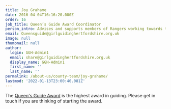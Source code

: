 ```yaml
---
title: Joy Grahame
date: 2016-04-04T16:16:20.000Z
order: 16
job_title: Queen’s Guide Award Coordinator
person_intro: Advises and supports members of Rangers working towards the Queen’s Guide Award
email: Queensguide@girlguidinghertfordshire.org.uk
image: null
thumbnail: null
author:
  login: GGH-Admin1
  email: share@girlguidinghertfordshire.org.uk
  display_name: GGH-Admin1
  first_name: ''
  last_name: ''
permalink: /about-us/county-team/joy-grahame/
lastmod: '2022-01-13T23:00:40.081Z'
---
```

The <a href="https://www.girlguiding.org.uk/what-we-do/our-programme-and-activities/the-senior-section-programme/queens-guide-award/"
    target="_blank" rel="noopener">Queen's Guide Award</a> is the highest award in
    guiding. Please get in touch if you are thinking of starting the award.
